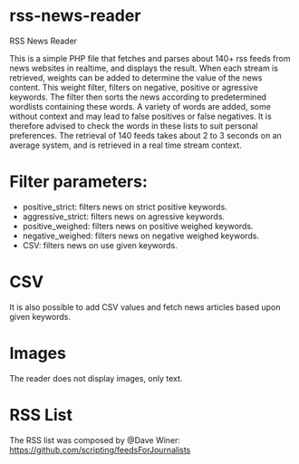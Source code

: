 # rss-news-reader
RSS News Reader

This is a simple PHP file that fetches and parses about 140+ rss feeds from news websites in realtime, and displays the result. When each stream is retrieved, weights can be added to determine the value of the news content. This weight filter, filters on negative, positive or agressive keywords. The filter then sorts the news according to predetermined wordlists containing these words. A variety of words are added, some without context and may lead to false positives or false negatives. It is therefore advised to check the words in these lists to suit personal preferences. The retrieval of 140 feeds takes about 2 to 3 seconds on an average system, and is retrieved in a real time stream context.

# Filter parameters:

- positive_strict: filters news on strict positive keywords.
- aggressive_strict: filters news on agressive keywords.
- positive_weighed: filters news on positive weighed keywords.
- negative_weighed: filters news on negative weighed keywords.
- CSV: filters news on use given keywords.

# CSV
It is also possible to add CSV values and fetch news articles based upon given keywords.

# Images
The reader does not display images, only text.

# RSS List

The RSS list was composed by @Dave Winer: https://github.com/scripting/feedsForJournalists
